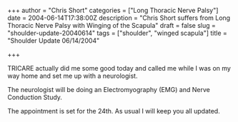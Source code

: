 +++
author = "Chris Short"
categories = ["Long Thoracic Nerve Palsy"]
date = 2004-06-14T17:38:00Z
description = "Chris Short suffers from Long Thoracic Nerve Palsy with Winging of the Scapula"
draft = false
slug = "shoulder-update-20040614"
tags = ["shoulder", "winged scapula"]
title = "Shoulder Update 06/14/2004"

+++

TRICARE actually did me some good today and called me while I was on my way home and set me up with a neurologist.

The neurologist will be doing an Electromyography (EMG) and Nerve Conduction Study.

The appointment is set for the 24th. As usual I will keep you all updated.